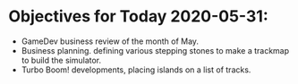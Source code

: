 # Objectives for Today 2020-05-31:

- GameDev business review of the month of May.
- Business planning. defining various stepping stones to make a trackmap to build the simulator.
- Turbo Boom! developments, placing islands on a list of tracks.
